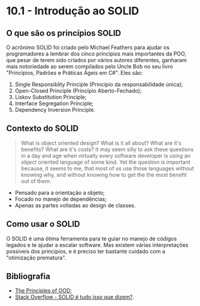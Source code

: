 # 10.1 - Introdução ao SOLID

## O que são os princípios SOLID

O acrônimo SOLID foi criado pelo Michael Feathers para ajudar os programadores a lembrar dos cinco princípios mais importantes da POO, que pesar de terem sido criados por vários autores diferentes, ganharam mais notoriedade ao serem compilados pelo Uncle Bob no seu livro "Princípios, Padrões e Práticas Ágeis em C#". Eles são:

1.  Single Responsiblity Principle (Princípio da responsabilidade única);
2.  Open-Closed Principle (Princípio Aberto-Fechado);
3.  Liskov Substitution Principle;
4.  Interface Segregation Principle;
5.  Dependency Inversion Principle.

## Contexto do SOLID

> What is object oriented design? What is it all about? What are it's benefits? What are it's costs? It may seem silly to ask these questions in a day and age when virtually every software developer is using an object oriented language of some kind. Yet the question is important because, it seems to me, that most of us use those languages without knowing why, and without knowing how to get the the most benefit out of them.

- Pensado para a orientação a objeto;
- Focado no manejo de dependências;
- Apenas as partes voltadas ao design de classes.

## Como usar o SOLID

O SOLID é uma ótima ferramenta para te guiar no manejo de códigos legados e te ajudar a escalar software. Mas existem várias interpretações possíveis dos princípios, e é preciso ter bastante cuidado com a "otimização prematura".

## Bibliografia

- [The Principles of OOD](http://butunclebob.com/ArticleS.UncleBob.PrinciplesOfOod);
- [Stack Overflow - SOLID é tudo isso que dizem?](https://pt.stackoverflow.com/questions/336319/solid-%C3%A9-tudo-isso-que-dizem).
